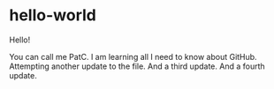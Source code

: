 # hello-world

Hello!

You can call me PatC. I am learning all I need to know about GitHub.
Attempting another update to the file.
And a third update.
And a fourth update.
